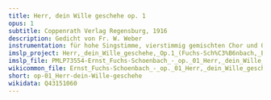 ```yaml
---
title: Herr, dein Wille geschehe op. 1
opus: 1
subtitle: Coppenrath Verlag Regensburg, 1916
description: Gedicht von Fr. W. Weber
instrumentation: für hohe Singstimme, vierstimmig gemischten Chor und Orgel
imslp_project: Herr,_dein_Wille_geschehe,_Op.1_(Fuchs-Sch%C3%B6nbach,_Ernst)
imslp_file: PMLP73554-Ernst_Fuchs-Schoenbach_-_op._01_Herr,_dein_Wille_geschehe.pdf
wikicommon_file: Ernst_Fuchs-Schoenbach_-_op._01_Herr,_dein_Wille_geschehe.pdf
short: op-01_Herr-dein-Wille-geschehe
wikidata: Q43151060
---
```

